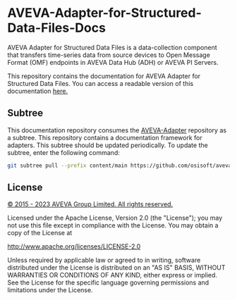 # AVEVA-Adapter-for-Structured-Data-Files-Docs

AVEVA Adapter for Structured Data Files is a data-collection component that transfers time-series data from source devices to Open Message Format (OMF) endpoints in AVEVA Data Hub (ADH) or AVEVA PI Servers.

This repository contains the documentation for AVEVA Adapter for Structured Data Files. You can access a readable version of this documentation [here.](https://aveva-dev.zoominsoftware.io/bundle/aveva-adapter-structured-data-files/page/index.html)

## Subtree

This documentation repository consumes the [AVEVA-Adapter](https://github.com/osisoft/aveva-adapter) repository as a subtree. This repository contains a documentation framework for adapters. This subtree should be updated periodically. To update the subtree, enter the following command:

```bash
git subtree pull --prefix content/main https://github.com/osisoft/aveva-adapter main --squash
```

## License

<a href="https://www.osisoft.com/copyright/">&copy; 2015 - 2023 AVEVA Group Limited. All rights reserved.</a>

Licensed under the Apache License, Version 2.0 (the "License"); you may not use this file except in compliance with the License. You may obtain a copy of the License at 

http://www.apache.org/licenses/LICENSE-2.0

Unless required by applicable law or agreed to in writing, software distributed under the License is distributed on an "AS IS" BASIS, WITHOUT WARRANTIES OR CONDITIONS OF ANY KIND, either express or implied. See the License for the specific language governing permissions and limitations under the License.
